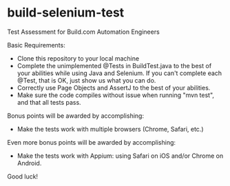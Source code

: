 # build-selenium-test
Test Assessment for Build.com Automation Engineers

Basic Requirements: 
* Clone this repository to your local machine 
* Complete the unimplemented @Tests in BuildTest.java to the best of your abilities while using Java and Selenium. If you can't complete each @Test, that is OK, just show us what you can do.
* Correctly use Page Objects and AssertJ to the best of your abilities.
* Make sure the code compiles without issue when running "mvn test", and that all tests pass. 

Bonus points will be awarded by accomplishing: 
* Make the tests work with multiple browsers (Chrome, Safari, etc.)

Even more bonus points will be awarded by accomplishing: 
* Make the tests work with Appium: using Safari on iOS and/or Chrome on Android. 

Good luck!
